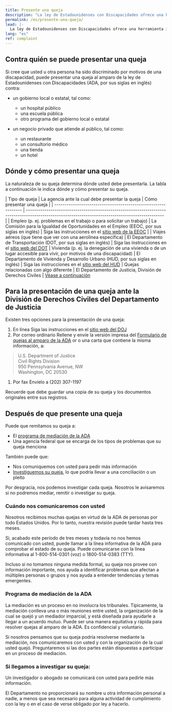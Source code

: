 ```yaml
---
title: Presente una queja
description: "La ley de Estadounidenses con Discapacidades ofrece una herramienta importante para la lucha contra la discriminación: el relleno de una queja ante la agencia federal apropiada. Esta página explica los pasos que usted debe tomar para comenzar."
permalink: /es/presente-una-queja/
lead: |-
  La ley de Estadounidenses con Discapacidades ofrece una herramienta importante para la lucha contra la discriminación: el relleno de una queja ante la agencia federal apropiada. Esta página explica los pasos que usted debe tomar para comenzar.
lang: "es"
ref: complaint
---
```


## Contra quién se puede presentar una queja

Si cree que usted u otra persona ha sido discriminado por motivos de una discapacidad, puede presentar una queja al amparo de la ley de Estadounidenses con Discapacidades (ADA, por sus siglas en inglés) contra:

- un gobierno local o estatal, tal como:
  - un hospital público
  - una escuela pública
  - otro programa del gobierno local o estatal

- un negocio privado que atiende al público, tal como:
  - un restaurante
  - un consultorio médico
  - una tienda
  - un hotel

## Dónde y cómo presentar una queja

La naturaleza de su queja determina dónde usted debe presentarla. La tabla a continuación le indica dónde y cómo presentar su queja.

| Tipo de queja                                              | La agencia ante la cual debe presentar la queja                                              | Cómo presentar una queja                                                                                                                             |
| -------------------------------------------------------------- | ------------------------------------------------------------------------------------------------------------------------------------------------- |
| Empleo (p. ej. problemas en el trabajo o para solicitar un trabajo) | La Comisión para la Igualdad de Oportunidades en el Empleo (EEOC, por sus siglas en inglés) | Siga las instrucciones en el [sitio web de la EEOC](http://www.eeoc.gov/filing-charge-discrimination)                                                       |
| Viajes aéreos (que tiene que ver con una aerolínea específica)                   | El Departamento de Transportación (DOT, por sus siglas en inglés) | Siga las instrucciones en el [sitio web del DOT](http://www.transportation.gov/airconsumer/complaints-alleging-discriminatory-treatment-against-disabled-travelers)
| Vivienda (p. ej. la denegación de una vivienda o de un lugar accesible para vivir, por motivos de una discapacidad)                 | El Departamento de Vivienda y Desarrollo Urbano (HUD, por sus siglas en inglés) | Siga las instrucciones en el [sitio web del HUD](https://www.hud.gov/program_offices/fair_housing_equal_opp/online-complaint)
| Quejas relacionadas con algo diferente                                                          | El Departamento de Justicia, División de Derechos Civiles                                                           | [Véase a continuación](#filing-a-complaint-with-the-department-of-justice-civil-rights-division)

## Para la presentación de una queja ante la División de Derechos Civiles del Departamento de Justicia
Existen tres opciones para la presentación de una queja:
1. En línea
Siga las instrucciones en el [sitio web del DOJ](https://civilrights.justice.gov/report/)
1. Por correo ordinario
Rellene y envíe la versión impresa del [Formulario de quejas al amparo de la ADA](https://www.ada.gov/CRT-ReportPDF-Sep2021.pdf) or o una carta que contiene la misma información, a:
>U.S. Department of Justice<br/>
Civil Rights Division<br/>
950 Pennsylvania Avenue, NW<br/>
Washington, DC 20530

1. Por fax
Envíelo a (202) 307-1197

Recuerde que debe guardar una copia de su queja y los documentos originales entre sus registros.

## Después de que presente una queja

Puede que remitamos su queja a:

- El [programa de mediación de la ADA](#mp)
- Una agencia federal que se encarga de los tipos de problemas que su queja menciona

También puede que:

- Nos comuniquemos con usted para pedir más información
- [Investiguemos su queja](#ic),  lo que podría llevar a una conciliación o un pleito

Por desgracia, nos podemos investigar cada queja. Nosotros le avisaremos si no podremos mediar, remitir o investigar su queja.

### Cuándo nos comunicaremos con usted

Nosotros recibimos muchas quejas en virtud de la ADA de personas por todo Estados Unidos. Por lo tanto, nuestra revisión puede tardar hasta tres meses.

Si, acabado este período de tres meses y todavía no nos hemos comunicado con usted, puede llamar a la línea informativa de la ADA para comprobar el estado de su queja. Puede comunicarse con la línea informativa al 1-800-514-0301 (voz) o 1800-514-0383 (TTY).

Incluso si no tomamos ninguna medida formal, su queja nos provee con información importante, nos ayuda a identificar problemas que afectan a múltiples personas o grupos y nos ayuda a entender tendencias y temas emergentes.

### <a name="mp"></a>Programa de mediación de la ADA

La mediación es un proceso en no involucra los tribunales. Típicamente, la mediación conlleva una o más reuniones entre usted, la organización de la cual se quejó y un mediador imparcial, y está diseñada para ayudarle a llegar a un acuerdo mutuo. Puede ser una manera equitativa y rápida para resolver quejas al amparo de la ADA. Es confidencial y voluntario.

Si nosotros pensamos que su queja podría resolverse mediante la mediación, nos comunicaremos con usted y con la organización de la cual usted quejó. Preguntaremos si las dos partes están dispuestas a participar en un proceso de mediación.

### <a name="ic"></a>Si llegamos a investigar su queja:

Un investigador o abogado se comunicará con usted para pedirle más información.

El Departamento no proporcionará su nombre u otra información personal a nadie, a menos que sea necesario para alguna actividad de cumplimiento con la ley o en el caso de verse obligado por ley a hacerlo.
